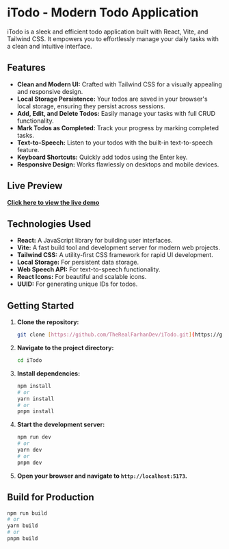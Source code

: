 # iTodo - Modern Todo Application

iTodo is a sleek and efficient todo application built with React, Vite, and Tailwind CSS. It empowers you to effortlessly manage your daily tasks with a clean and intuitive interface.

## Features

* **Clean and Modern UI:** Crafted with Tailwind CSS for a visually appealing and responsive design.
* **Local Storage Persistence:** Your todos are saved in your browser's local storage, ensuring they persist across sessions.
* **Add, Edit, and Delete Todos:** Easily manage your tasks with full CRUD functionality.
* **Mark Todos as Completed:** Track your progress by marking completed tasks.
* **Text-to-Speech:** Listen to your todos with the built-in text-to-speech feature.
* **Keyboard Shortcuts:** Quickly add todos using the Enter key.
* **Responsive Design:** Works flawlessly on desktops and mobile devices.

## Live Preview

[**Click here to view the live demo**](https://itodo-drab.vercel.app/)

## Technologies Used

* **React:** A JavaScript library for building user interfaces.
* **Vite:** A fast build tool and development server for modern web projects.
* **Tailwind CSS:** A utility-first CSS framework for rapid UI development.
* **Local Storage:** For persistent data storage.
* **Web Speech API:** For text-to-speech functionality.
* **React Icons:** For beautiful and scalable icons.
* **UUID:** For generating unique IDs for todos.

## Getting Started

1.  **Clone the repository:**

    ```bash
    git clone [https://github.com/TheRealFarhanDev/iTodo.git](https://github.com/TheRealFarhanDev/iTodo.git)
    ```

2.  **Navigate to the project directory:**

    ```bash
    cd iTodo
    ```

3.  **Install dependencies:**

    ```bash
    npm install
    # or
    yarn install
    # or
    pnpm install
    ```

4.  **Start the development server:**

    ```bash
    npm run dev
    # or
    yarn dev
    # or
    pnpm dev
    ```

5.  **Open your browser and navigate to `http://localhost:5173`.**

## Build for Production

```bash
npm run build
# or
yarn build
# or
pnpm build
